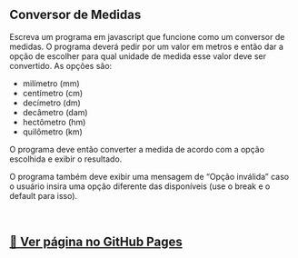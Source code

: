 ## Conversor de Medidas

Escreva um programa em javascript que funcione como um conversor de medidas. O programa deverá pedir por um valor em metros e então dar a opção de escolher para qual unidade de medida esse valor deve ser convertido. As opções são:

* milímetro (mm)
* centímetro (cm)
* decímetro (dm)
* decâmetro (dam)
* hectômetro (hm)
* quilômetro (km)

O programa deve então converter a medida de acordo com a opção escolhida e exibir o resultado.

O programa também deve exibir uma mensagem de “Opção inválida” caso o usuário insira uma opção diferente das disponíveis (use o break e o default para isso).

<br>

## [🚀 Ver página no GitHub Pages](https://geovanaborba.github.io/Curso_OneBitCode/M%C3%B3dulo%20JS/Exerc%C3%ADcio%203%20-%20Conversor%20de%20Medidas/)